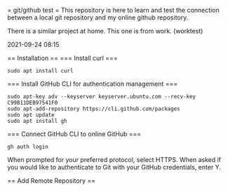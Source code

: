 = git/github test =
This repository is here to learn and test the connection between a local git repository and my online github repository.

There is a similar project at home. This one is from work. (worktest)

2021-09-24 08:15

== Installation ==
=== Install curl ===
```
sudo apt install curl
```

=== Install GitHub CLI for authentication management ===
```
sudo apt-key adv --keyserver keyserver.ubuntu.com --recv-key C99B11DEB97541F0
sudo apt-add-repository https://cli.github.com/packages
sudo apt update
sudo apt install gh
```

=== Connect GitHub CLI to online GitHub ===
```
gh auth login
```
When prompted for your preferred protocol, select HTTPS.
When asked if you would like to authenticate to Git with your GitHub credentials, enter Y.

== Add Remote Repository ==

